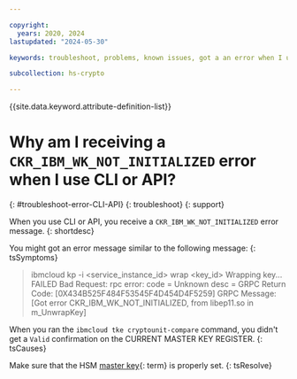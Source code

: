 ```yaml
---

copyright:
  years: 2020, 2024
lastupdated: "2024-05-30"

keywords: troubleshoot, problems, known issues, got a an error when I use CLI or API

subcollection: hs-crypto

---
```


{{site.data.keyword.attribute-definition-list}}




# Why am I receiving a `CKR_IBM_WK_NOT_INITIALIZED` error when I use CLI or API?
{: #troubleshoot-error-CLI-API}
{: troubleshoot}
{: support}

When you use CLI or API, you receive a `CKR_IBM_WK_NOT_INITIALIZED` error message.
{: shortdesc}

You might got an error message similar to the following message:
{: tsSymptoms}

> ibmcloud kp -i <service_instance_id> wrap <key_id>
> Wrapping key...
> FAILED
> Bad Request: rpc error: code = Unknown desc = GRPC Return Code: [0X434B525F484F53545F4D454D4F5259] GRPC Message: [Got error CKR_IBM_WK_NOT_INITIALIZED, from libep11.so in m_UnwrapKey]

When you ran the `ibmcloud tke cryptounit-compare` command, you didn't get a `Valid` confirmation on the CURRENT MASTER KEY REGISTER.
{: tsCauses}

Make sure that the HSM [master key](#x2908413){: term} is properly set.
{: tsResolve}
